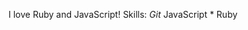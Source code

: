 I love Ruby and JavaScript! 
 S k i l l s :  
 *   G i t  
 *   J a v a S c r i p t  
 *   R u b y  
 